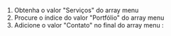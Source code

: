 1. Obtenha o valor "Serviços" do array menu
2. Procure o índice do valor "Portfólio" do array menu
3. Adicione o valor "Contato" no final do array menu :